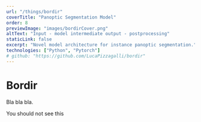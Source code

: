 ```yaml
---
url: "/things/bordir"
coverTitle: "Panoptic Segmentation Model"
order: 8
previewImage: "images/bordirCover.png"
altText: "Input - model intermediate output - postprocessing"
staticLink: false
excerpt: "Novel model architecture for instance panoptic segmentation."
technologies: ["Python", "Pytorch"]
# github: "https://github.com/LucaPizzagalli/bordir"
---
```

# Bordir

Bla bla bla.

You should not see this
